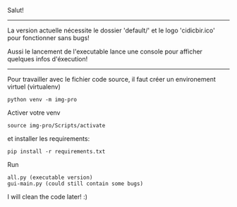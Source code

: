 Salut!

______________________________
La version actuelle nécessite 
le dossier 'default/' et le logo 'cidicbir.ico'
pour fonctionner sans bugs!

Aussi le lancement de l'executable lance une console
pour afficher quelques infos d'éxecution!

______________________________

Pour travailler avec le fichier code source, 
il faut créer un environement virtuel (virtualenv)
```
python venv -m img-pro
```
Activer votre venv
```
source img-pro/Scripts/activate
```
et installer les requirements:

```
pip install -r requirements.txt
```
Run
```
all.py (executable version)
gui-main.py (could still contain some bugs)
```

I will clean the code later! :)
